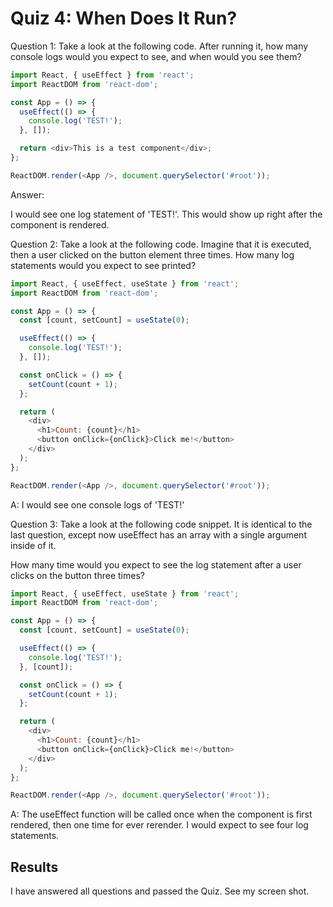 # Quiz 4: When Does It Run?

Question 1:
Take a look at the following code. After running it, how many console logs would you expect to see, and when would you see them?

```js
import React, { useEffect } from 'react';
import ReactDOM from 'react-dom';

const App = () => {
  useEffect(() => {
    console.log('TEST!');
  }, []);

  return <div>This is a test component</div>;
};

ReactDOM.render(<App />, document.querySelector('#root'));
```

Answer:

I would see one log statement of 'TEST!'. This would show up right after the component is rendered.

Question 2:
Take a look at the following code. Imagine that it is executed, then a user clicked on the button element three times. How many log statements would you expect to see printed?

```js
import React, { useEffect, useState } from 'react';
import ReactDOM from 'react-dom';

const App = () => {
  const [count, setCount] = useState(0);

  useEffect(() => {
    console.log('TEST!');
  }, []);

  const onClick = () => {
    setCount(count + 1);
  };

  return (
    <div>
      <h1>Count: {count}</h1>
      <button onClick={onClick}>Click me!</button>
    </div>
  );
};

ReactDOM.render(<App />, document.querySelector('#root'));
```

A: I would see one console logs of 'TEST!'

Question 3:
Take a look at the following code snippet. It is identical to the last question, except now useEffect has an array with a single argument inside of it.

How many time would you expect to see the log statement after a user clicks on the button three times?

```js
import React, { useEffect, useState } from 'react';
import ReactDOM from 'react-dom';

const App = () => {
  const [count, setCount] = useState(0);

  useEffect(() => {
    console.log('TEST!');
  }, [count]);

  const onClick = () => {
    setCount(count + 1);
  };

  return (
    <div>
      <h1>Count: {count}</h1>
      <button onClick={onClick}>Click me!</button>
    </div>
  );
};

ReactDOM.render(<App />, document.querySelector('#root'));
```

A: The useEffect function will be called once when the component is first rendered, then one time for ever rerender.
I would expect to see four log statements.

## Results

I have answered all questions and passed the Quiz. See my screen shot.
